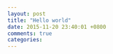 ```yaml
---
layout: post
title: "Hello world"
date: 2015-11-20 23:40:01 +0800
comments: true
categories: 
---
```


